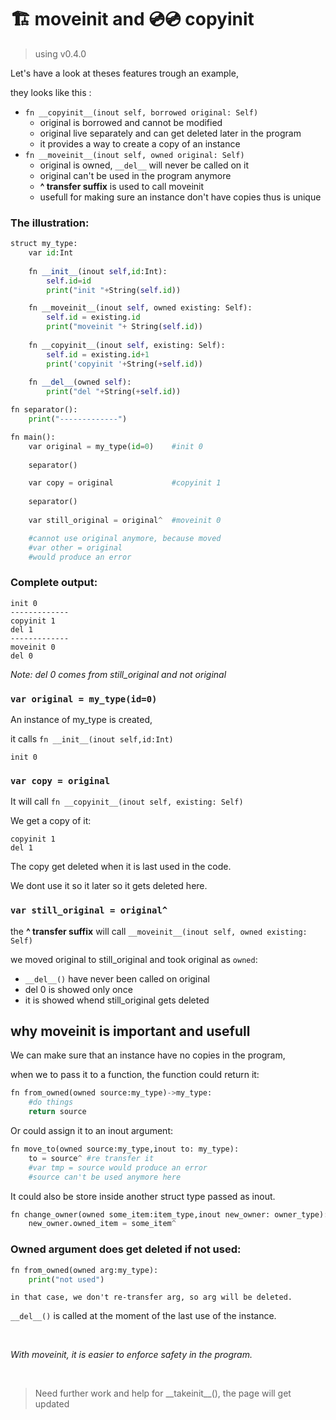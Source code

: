 # 🏗️ moveinit and 💿💿 copyinit

> using v0.4.0

Let's have a look at theses features trough an example,

they looks like this :

  - ```fn __copyinit__(inout self, borrowed original: Self)```
    -  original is borrowed and cannot be modified
    -  original live separately and can get deleted later in the program
    -  it provides a way to create a copy of an instance
  - ```fn __moveinit__(inout self, owned original: Self)```
    -  original is owned, ```__del__``` will never be called on it
    -  original can't be used in the program anymore 
    -  **^ transfer suffix** is used to call moveinit
    -  usefull for making sure an instance don't have copies thus is unique

### The illustration:
```python
struct my_type:
    var id:Int
    
    fn __init__(inout self,id:Int):
        self.id=id
        print("init "+String(self.id))

    fn __moveinit__(inout self, owned existing: Self):
        self.id = existing.id
        print("moveinit "+ String(self.id))
        
    fn __copyinit__(inout self, existing: Self):
        self.id = existing.id+1
        print('copyinit '+String(+self.id))
    
    fn __del__(owned self):
        print("del "+String(+self.id))

fn separator():
    print("-------------")

fn main():
    var original = my_type(id=0)    #init 0
    
    separator()

    var copy = original             #copyinit 1
    
    separator()
    
    var still_original = original^  #moveinit 0

    #cannot use original anymore, because moved
    #var other = original
    #would produce an error

```

### Complete output:
    init 0
    -------------
    copyinit 1
    del 1
    -------------
    moveinit 0
    del 0

*Note: del 0 comes from still_original and not original*

### ```var original = my_type(id=0)```
An instance of my_type is created,

it calls ```fn __init__(inout self,id:Int)```

    init 0
### ```var copy = original```
It will call ```fn __copyinit__(inout self, existing: Self)```

We get a copy of it:

    copyinit 1
    del 1
The copy get deleted when it is last used in the code.

We dont use it so it later so it gets deleted here.

### ```var still_original = original^```


the **^ transfer suffix** will call ```__moveinit__(inout self, owned existing: Self)```

we moved original to still_original and took original as ```owned```:
- ```__del__()``` have never been called on original
- del 0 is showed only once
- it is showed whend still_original gets deleted

## why moveinit is important and usefull
We can make sure that an instance have no copies in the program,

when we to pass it to a function, the function could return it:
```python
fn from_owned(owned source:my_type)->my_type:
    #do things
    return source
```

Or could assign it to an inout argument:
```python
fn move_to(owned source:my_type,inout to: my_type):
    to = source^ #re transfer it
    #var tmp = source would produce an error
    #source can't be used anymore here
```

It could also be store inside another struct type passed as inout.
```python
fn change_owner(owned some_item:item_type,inout new_owner: owner_type):
    new_owner.owned_item = some_item^
```

### Owned argument does get deleted if not used:
```python
fn from_owned(owned arg:my_type):
    print("not used")
```
```in that case, we don't re-transfer arg, so arg will be deleted.```

```__del__()``` is called at the moment of the last use of the instance.

&nbsp;

*With moveinit, it is easier to enforce safety in the program.*


&nbsp;

> Need further work and help for \_\_takeinit\_\_(), the page will get updated